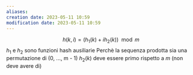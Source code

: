 ```yaml
---
aliases: 
creation date: 2023-05-11 10:59
modification date: 2023-05-11 10:59
---
```


$$ h(k,i) = (h_{1}(k) + ih_{2}(k)) \mod m $$
$h_{1}$ e $h_{2}$ sono funzioni hash ausiliarie
Perchè la sequenza prodotta sia una permutazione di (0, ..., m - 1) $h_{2}(k)$ deve essere primo rispetto a $m$ (non deve avere di)


